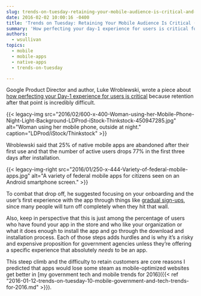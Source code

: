 ```yaml
---
slug: trends-on-tuesday-retaining-your-mobile-audience-is-critical-and-difficult-from-day-1
date: 2016-02-02 10:00:16 -0400
title: 'Trends on Tuesday: Retaining Your Mobile Audience Is Critical (and Difficult!) From Day 1'
summary: 'How perfecting your day-1 experience for users is critical for retention.'
authors:
  - wsullivan
topics:
  - mobile
  - mobile-apps
  - native-apps
  - trends-on-tuesday

---
```


Google Product Director and author, Luke Wroblewski, wrote a piece about [how perfecting your Day-1 experience for users is critical](http://www.lukew.com/ff/entry.asp?1955) because retention after that point is incredibly difficult.

{{< legacy-img src="2016/02/600-x-400-Woman-using-her-Mobile-Phone-Night-Light-Background-LDProd-iStock-Thinkstock-450947285.jpg" alt="Woman using her mobile phone, outside at night." caption="LDProd/iStock/Thinkstock" >}} 

Wroblewski said that 25% of native mobile apps are abandoned after their first use and that the number of active users drops 77% in the first three days after installation.

{{< legacy-img-right src="2016/01/250-x-444-Variety-of-federal-mobile-apps.jpg" alt="A variety of federal mobile apps for citizens seen on an Android smartphone screen." >}}

To combat that drop off, he suggested focusing on your onboarding and the user’s first experience with the app through things like [gradual sign-ups](http://www.lukew.com/ff/entry.asp?1678), since many people will turn off completely when they hit that wall.

Also, keep in perspective that this is just among the percentage of users who have found your app in the store and who like your organization or what it does enough to install the app and go through the download and installation process. Each of those steps adds hurdles and is why it’s a risky and expensive proposition for government agencies unless they’re offering a specific experience that absolutely *needs* to be an app.

This steep climb and the difficulty to retain customers are core reasons I predicted that apps would lose some steam as mobile-optimized websites get better in [my government tech and mobile trends for 2016]({{< ref "2016-01-12-trends-on-tuesday-10-mobile-government-and-tech-trends-for-2016.md" >}}).
